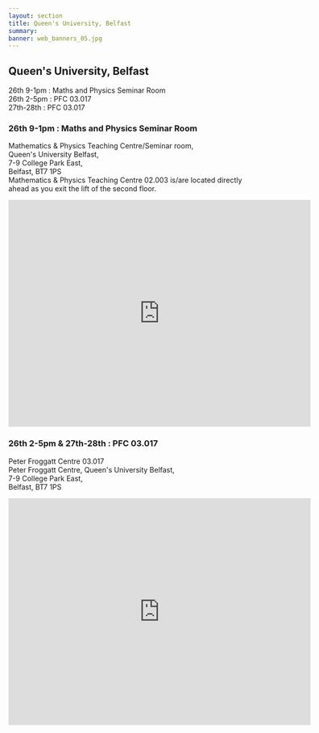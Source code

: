 ```yaml
---
layout: section
title: Queen's University, Belfast
summary: 
banner: web_banners_05.jpg
---
```



## Queen's University, Belfast

26th 9-1pm : Maths and Physics Seminar Room <br>
26th 2-5pm : PFC 03.017<br>
27th-28th : PFC 03.017<br>



### 26th 9-1pm : Maths and Physics Seminar Room 
Mathematics & Physics Teaching Centre/Seminar room,<br> Queen's University Belfast,<br> 7-9 College Park East,<br> Belfast, BT7 1PS<br>
Mathematics & Physics Teaching Centre 02.003 is/are located directly ahead as you exit the lift of the second floor.

<iframe src="https://www.google.com/maps/embed?pb=!1m18!1m12!1m3!1d2336.218817634261!2d-5.9359253231642715!3d54.584010172674084!2m3!1f0!2f0!3f0!3m2!1i1024!2i768!4f13.1!3m3!1m2!1s0x486108efe9f35c2d%3A0x4a5d7bdba85983a4!2sSchool%20of%20Mathematics%20and%20Physics%20Teaching%20Centre!5e1!3m2!1sen!2suk!4v1727786990888!5m2!1sen!2suk" width="600" height="450" style="border:0;" allowfullscreen="" loading="lazy" referrerpolicy="no-referrer-when-downgrade"></iframe>

### 26th 2-5pm  & 27th-28th : PFC 03.017

Peter Froggatt Centre 03.017<br>
Peter Froggatt Centre, Queen's University Belfast,<br> 7-9 College Park East,<br> Belfast, BT7 1PS

<iframe src="https://www.google.com/maps/embed?pb=!1m18!1m12!1m3!1d2336.1793090380042!2d-5.936051523164216!3d54.58469917267424!2m3!1f0!2f0!3f0!3m2!1i1024!2i768!4f13.1!3m3!1m2!1s0x486108efde6570dd%3A0x9ed1910675dd5799!2sPeter%20Froggatt%20Centre!5e1!3m2!1sen!2suk!4v1727787049342!5m2!1sen!2suk" width="600" height="450" style="border:0;" allowfullscreen="" loading="lazy" referrerpolicy="no-referrer-when-downgrade"></iframe>








